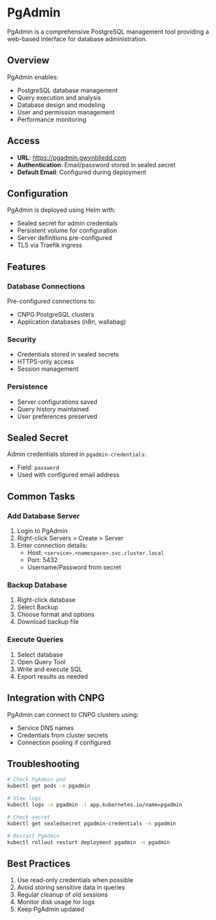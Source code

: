 # PgAdmin

PgAdmin is a comprehensive PostgreSQL management tool providing a web-based interface for database administration.

## Overview

PgAdmin enables:
- PostgreSQL database management
- Query execution and analysis
- Database design and modeling
- User and permission management
- Performance monitoring

## Access

- **URL**: https://pgadmin.gwynbliedd.com
- **Authentication**: Email/password stored in sealed secret
- **Default Email**: Configured during deployment

## Configuration

PgAdmin is deployed using Helm with:
- Sealed secret for admin credentials
- Persistent volume for configuration
- Server definitions pre-configured
- TLS via Traefik ingress

## Features

### Database Connections
Pre-configured connections to:
- CNPG PostgreSQL clusters
- Application databases (n8n, wallabag)

### Security
- Credentials stored in sealed secrets
- HTTPS-only access
- Session management

### Persistence
- Server configurations saved
- Query history maintained
- User preferences preserved

## Sealed Secret

Admin credentials stored in `pgadmin-credentials`:
- Field: `password`
- Used with configured email address

## Common Tasks

### Add Database Server
1. Login to PgAdmin
2. Right-click Servers > Create > Server
3. Enter connection details:
   - Host: `<service>.<namespace>.svc.cluster.local`
   - Port: 5432
   - Username/Password from secret

### Backup Database
1. Right-click database
2. Select Backup
3. Choose format and options
4. Download backup file

### Execute Queries
1. Select database
2. Open Query Tool
3. Write and execute SQL
4. Export results as needed

## Integration with CNPG

PgAdmin can connect to CNPG clusters using:
- Service DNS names
- Credentials from cluster secrets
- Connection pooling if configured

## Troubleshooting

```bash
# Check PgAdmin pod
kubectl get pods -n pgadmin

# View logs
kubectl logs -n pgadmin -l app.kubernetes.io/name=pgadmin

# Check secret
kubectl get sealedsecret pgadmin-credentials -n pgadmin

# Restart PgAdmin
kubectl rollout restart deployment pgadmin -n pgadmin
```

## Best Practices

1. Use read-only credentials when possible
2. Avoid storing sensitive data in queries
3. Regular cleanup of old sessions
4. Monitor disk usage for logs
5. Keep PgAdmin updated